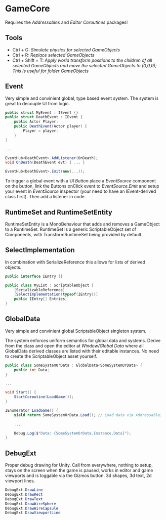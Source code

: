 # GameCore

Requires the _Addressables_ and _Editor Coroutines_ packages!


## Tools
- Ctrl + G: _Simulate physics for selected GameObjects_
- Ctrl + R: _Replace selected GameObjects_
- Ctrl + Shift + T: _Apply world transform positions to the children of all selected GameObjects and move the selected GameObjects to (0,0,0); This is useful for folder GameObjects_


## Event
Very simple and convinient global, type based event system. The system is great to decouple UI from logic. 

```cs
public struct MyEvent : IEvent {}
public struct DeathEvent : IEvent {
    public Actor Player;
    public DeathEvent(Actor player) {
        Player = player;
    }
}

...

EventHub<DeathEvent>.AddListener(OnDeath);
void OnDeath(DeathEvent evt) { ... }

EventHub<DeathEvent>.Emit(new(...));
```

To trigger a global event with a UI _Button_ place a _EventSource_ component on the button, link the Buttons onClick event to _EventSource.Emit_ and setup your event in _EventSource_ inspector (your need to have an IEvent-derived class first). Then add a listener in code.


## RuntimeSet and RuntimeSetEntity
RuntimeSetEntity is a MonoBehaviour that adds and removes a GameObject to a RuntimeSet. RuntimeSet is a generic ScriptableObject set of Components, with TransformRuntimeSet being provided by default.


## SelectImplementation
In combination with SerializeReference this allows for lists of derived objects.

```cs
public interface IEntry {}

public class MyList : ScriptableObject {
    [SerializableReference]
    [SelectImplementation(typeof(IEntry))]
    public IEntry[] Entries;
}
```


## GlobalData
Very simple and convinient global ScriptableObject singleton system.

The system enforces uniform semantics for global data and systems. Derive from the class and open the editor at _Window/Global Data_ where all GlobalData<T> derived classes are listed with their editable instances. No need to create the ScriptableObject asset yourself.

```cs
public class SomeSystemOrData : GlobalData<SomeSystemOrData> {
    public int Data;
}

...

void Start() {
    StartCoroutine(LoadGame());
}

IEnumerator LoadGame() {
    yield return SomeSystemOrData.Load(); // Load data via Addressables
    
    ...

    Debug.Log($"Data: {SomeSystemOrData.Instance.Data}");
}
```


## DebugExt
Proper debug drawing for Unity. Call from everywhere, nothing to setup, stays on the screen when the game is paused, works in editor and game viewports and is toggable via the Gizmos button. 3d shapes, 3d text, 2d viewport lines.

```cs
DebugExt.DrawLine
DebugExt.DrawRect
DebugExt.DrawText
DebugExt.DrawWireSphere
DebugExt.DrawWireCapsule
DebugExt.DrawViewportLine
```
